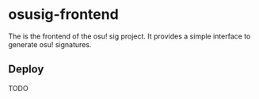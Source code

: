 # osusig-frontend
The is the frontend of the osu! sig project. It provides a simple interface to generate osu! signatures.

## Deploy
TODO
